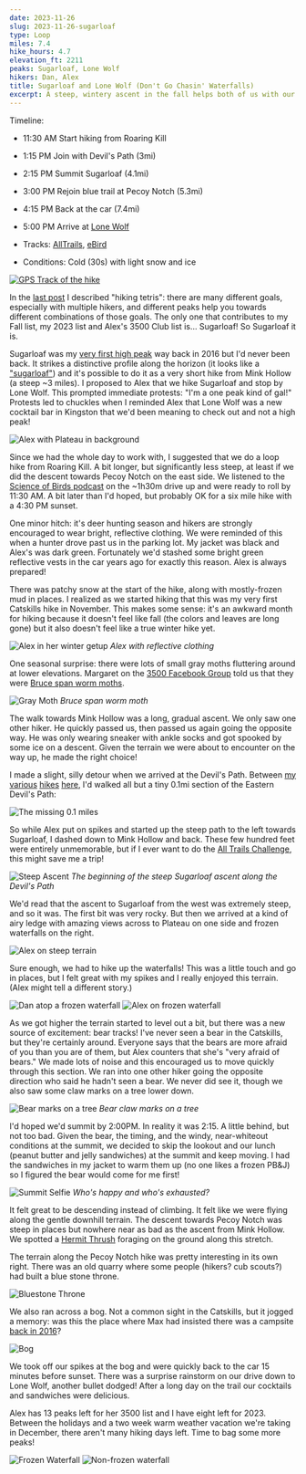 ```yaml
---
date: 2023-11-26
slug: 2023-11-26-sugarloaf
type: Loop
miles: 7.4
hike_hours: 4.7
elevation_ft: 2211
peaks: Sugarloaf, Lone Wolf
hikers: Dan, Alex
title: Sugarloaf and Lone Wolf (Don't Go Chasin' Waterfalls)
excerpt: A steep, wintery ascent in the fall helps both of us with our hiking goals.
---
```



Timeline:

- 11:30 AM Start hiking from Roaring Kill
- 1:15 PM Join with Devil's Path (3mi)
- 2:15 PM Summit Sugarloaf (4.1mi)
- 3:00 PM Rejoin blue trail at Pecoy Notch (5.3mi)
- 4:15 PM Back at the car (7.4mi)
- 5:00 PM Arrive at [Lone Wolf]

- Tracks: [AllTrails], [eBird]
- Conditions: Cold (30s) with light snow and ice

[![GPS Track of the hike]({{site.baseurl}}/assets/2023-11-26-sugarloaf/track.png)]({{site.baseurl}}/map/?hike=2023-11-26-sugarloaf)

In the [last post] I described "hiking tetris": there are many different goals, especially with multiple hikers, and different peaks help you towards different combinations of those goals. The only one that contributes to my Fall list, my 2023 list and Alex's 3500 Club list is… Sugarloaf! So Sugarloaf it is.

Sugarloaf was my [very first high peak] way back in 2016 but I'd never been back. It strikes a distinctive profile along the horizon (it looks like a ["sugarloaf"]) and it's possible to do it as a very short hike from Mink Hollow (a steep ~3 miles). I proposed to Alex that we hike Sugarloaf and stop by Lone Wolf. This prompted immediate protests: "I'm a one peak kind of gal!" Protests led to chuckles when I reminded Alex that Lone Wolf was a new cocktail bar in Kingston that we'd been meaning to check out and not a high peak!

![Alex with Plateau in background]({{site.baseurl}}/assets/2023-11-26-sugarloaf/6409-alex-plateau.jpeg)

Since we had the whole day to work with, I suggested that we do a loop hike from Roaring Kill. A bit longer, but significantly less steep, at least if we did the descent towards Pecoy Notch on the east side. We listened to the [Science of Birds podcast] on the ~1h30m drive up and were ready to roll by 11:30 AM. A bit later than I'd hoped, but probably OK for a six mile hike with a 4:30 PM sunset.

One minor hitch: it's deer hunting season and hikers are strongly encouraged to wear bright, reflective clothing. We were reminded of this when a hunter drove past us in the parking lot. My jacket was black and Alex's was dark green. Fortunately we'd stashed some bright green reflective vests in the car years ago for exactly this reason. Alex is always prepared!

There was patchy snow at the start of the hike, along with mostly-frozen mud in places. I realized as we started hiking that this was my very first Catskills hike in November. This makes some sense: it's an awkward month for hiking because it doesn't feel like fall (the colors and leaves are long gone) but it also doesn't feel like a true winter hike yet.

![Alex in her winter getup]({{site.baseurl}}/assets/2023-11-26-sugarloaf/6399-alex-getup-early.jpeg)
_Alex with reflective clothing_

One seasonal surprise: there were lots of small gray moths fluttering around at lower elevations. Margaret on the [3500 Facebook Group] told us that they were [Bruce span worm moths].

![Gray Moth]({{site.baseurl}}/assets/2023-11-26-sugarloaf/6398-moth.jpeg)
_Bruce span worm moth_

The walk towards Mink Hollow was a long, gradual ascent. We only saw one other hiker. He quickly passed us, then passed us again going the opposite way. He was only wearing sneaker with ankle socks and got spooked by some ice on a descent. Given the terrain we were about to encounter on the way up, he made the right choice!

I made a slight, silly detour when we arrived at the Devil's Path. Between [my] [various] [hikes] [here], I'd walked all but a tiny 0.1mi section of the Eastern Devil's Path:

![The missing 0.1 miles]({{site.baseurl}}/assets/2023-11-26-sugarloaf/missing-section.jpeg)

So while Alex put on spikes and started up the steep path to the left towards Sugarloaf, I dashed down to Mink Hollow and back. These few hundred feet were entirely unmemorable, but if I ever want to do the [All Trails Challenge], this might save me a trip!

![Steep Ascent]({{site.baseurl}}/assets/2023-11-26-sugarloaf/6404-steep-ascent.jpeg)
_The beginning of the steep Sugarloaf ascent along the Devil's Path_

We'd read that the ascent to Sugarloaf from the west was extremely steep, and so it was. The first bit was very rocky. But then we arrived at a kind of airy ledge with amazing views across to Plateau on one side and frozen waterfalls on the right.

![Alex on steep terrain]({{site.baseurl}}/assets/2023-11-26-sugarloaf/6406-alex-steep.jpeg)

Sure enough, we had to hike up the waterfalls! This was a little touch and go in places, but I felt great with my spikes and I really enjoyed this terrain. (Alex might tell a different story.)

![Dan atop a frozen waterfall]({{site.baseurl}}/assets/2023-11-26-sugarloaf/3855-dan-on-waterfall.jpeg)
![Alex on frozen waterfall]({{site.baseurl}}/assets/2023-11-26-sugarloaf/6408-alex-waterfall.jpeg)

As we got higher the terrain started to level out a bit, but there was a new source of excitement: bear tracks! I've never seen a bear in the Catskills, but they're certainly around. Everyone says that the bears are more afraid of you than you are of them, but Alex counters that she's "very afraid of bears." We made lots of noise and this encouraged us to move quickly through this section. We ran into one other hiker going the opposite direction who said he hadn't seen a bear. We never did see it, though we also saw some claw marks on a tree lower down.

![Bear marks on a tree]({{site.baseurl}}/assets/2023-11-26-sugarloaf/6413-bear-marks.jpeg)
_Bear claw marks on a tree_

I'd hoped we'd summit by 2:00PM. In reality it was 2:15. A little behind, but not too bad. Given the bear, the timing, and the windy, near-whiteout conditions at the summit, we decided to skip the lookout and our lunch (peanut butter and jelly sandwiches) at the summit and keep moving. I had the sandwiches in my jacket to warm them up (no one likes a frozen PB&J) so I figured the bear would come for me first!

![Summit Selfie]({{site.baseurl}}/assets/2023-11-26-sugarloaf/6411-summit.jpeg)
_Who's happy and who's exhausted?_

It felt great to be descending instead of climbing. It felt like we were flying along the gentle downhill terrain. The descent towards Pecoy Notch was steep in places but nowhere near as bad as the ascent from Mink Hollow. We spotted a [Hermit Thrush] foraging on the ground along this stretch.

The terrain along the Pecoy Notch hike was pretty interesting in its own right. There was an old quarry where some people (hikers? cub scouts?) had built a blue stone throne.

![Bluestone Throne]({{site.baseurl}}/assets/2023-11-26-sugarloaf/6417-bluestone-throne.jpeg)

We also ran across a bog. Not a common sight in the Catskills, but it jogged a memory: was this the place where Max had insisted there was a campsite [back in 2016]?

![Bog]({{site.baseurl}}/assets/2023-11-26-sugarloaf/6414-bog.jpeg)

We took off our spikes at the bog and were quickly back to the car 15 minutes before sunset. There was a surprise rainstorm on our drive down to Lone Wolf, another bullet dodged! After a long day on the trail our cocktails and sandwiches were delicious.

Alex has 13 peaks left for her 3500 list and I have eight left for 2023. Between the holidays and a two week warm weather vacation we're taking in December, there aren't many hiking days left. Time to bag some more peaks!

![Frozen Waterfall]({{site.baseurl}}/assets/2023-11-26-sugarloaf/6407-frozen-waterfall.jpeg)
![Non-frozen waterfall]({{site.baseurl}}/assets/2023-11-26-sugarloaf/6415-waterfall.jpeg)

[alltrails]: https://www.alltrails.com/explore/recording/afternoon-hike-at-sugarloaf-mountain-loop-via-pecoy-notch-and-mink-hollow-trails-84c578f
[ebird]: https://ebird.org/checklist/S155308862
[last post]: https://www.danvk.org/catskills/2023/10/16/2023-10-16-wittenberg-cornell.html
[Lone Wolf]: https://www.lonewolfkingston.com/
[very first high peak]: https://www.danvk.org/catskills/2016/05/28/2016-05-28-sugarloaf-twin.html
["sugarloaf"]: https://en.wikipedia.org/wiki/Sugarloaf
[Science of Birds podcast]: https://www.scienceofbirds.com/podcast/avian-rebrand-new-names-for-many-north-american-birds
[3500 Facebook Group]: https://www.facebook.com/groups/CatskillsTrailConditions/posts/2364654473734768
[Bruce span worm moths]: https://en.wikipedia.org/wiki/Operophtera_bruceata
[various]: https://www.danvk.org/catskills/2016/05/28/2016-05-28-sugarloaf-twin.html
[hikes]: https://www.danvk.org/catskills/2017/06/11/2017-06-11-indian-head.html
[here]: https://www.danvk.org/catskills/2022/07/16/2022-07-16-indian-twin.html
[my]: https://www.danvk.org/catskills/2022/10/09/2022-10-09-plateau.html
[All Trails Challenge]: https://catskillmountainclub.org/the-all-trails-hiking-challenge-redlining-the-catskills/
[Hermit Thrush]: https://www.allaboutbirds.org/guide/Hermit_Thrush/id
[back in 2016]: https://www.danvk.org/catskills/2016/05/28/2016-05-28-sugarloaf-twin.html
